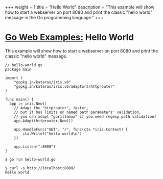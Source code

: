 +++
weight = 1
title = "Hello World"
description = "This example will show how to start a webserver on port 8080 and print the classic \"hello world\" message in the Go programming language."
+++

# [Go Web Examples:](/) Hello World

This example will show how to start a webserver on port 8080 and print the classic "hello world" message.

```
// hello-world.go
package main

import (
	"gopkg.in/kataras/iris.v6"
	"gopkg.in/kataras/iris.v6/adaptors/httprouter"
)

func main() {
  app := iris.New()
	// Adapt the "httprouter", faster,
	// but it has limits on named path parameters' validation,
	// you can adapt "gorillamux" if you need regexp path validation!
	app.Adapt(httprouter.New())

	app.HandleFunc("GET", "/", func(ctx *iris.Context) {
		ctx.Writef("hello world\n")
	})

	app.Listen(":8080")
}
```
```
$ go run hello-world.go

$ curl -s http://localhost:8080/
hello world
```
